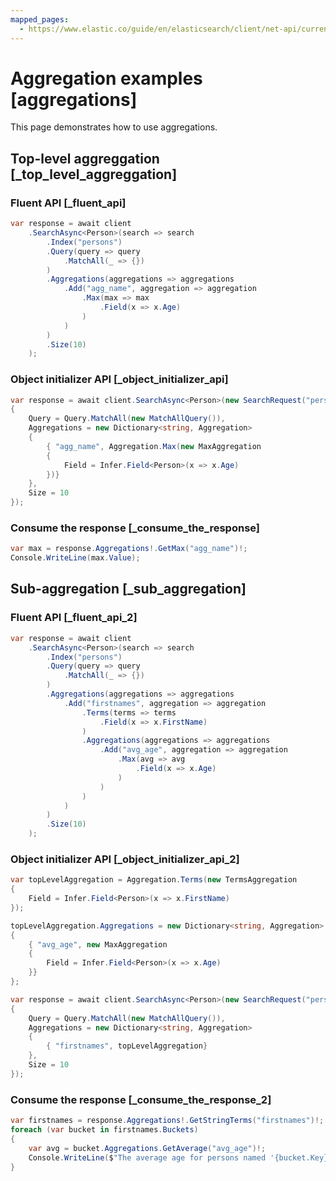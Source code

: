 ```yaml
---
mapped_pages:
  - https://www.elastic.co/guide/en/elasticsearch/client/net-api/current/aggregations.html
---
```


# Aggregation examples [aggregations]

This page demonstrates how to use aggregations.


## Top-level aggreggation [_top_level_aggreggation]


### Fluent API [_fluent_api]

```csharp
var response = await client
	.SearchAsync<Person>(search => search
		.Index("persons")
		.Query(query => query
			.MatchAll(_ => {})
		)
		.Aggregations(aggregations => aggregations
			.Add("agg_name", aggregation => aggregation
				.Max(max => max
					.Field(x => x.Age)
				)
			)
		)
		.Size(10)
	);
```


### Object initializer API [_object_initializer_api]

```csharp
var response = await client.SearchAsync<Person>(new SearchRequest("persons")
{
	Query = Query.MatchAll(new MatchAllQuery()),
	Aggregations = new Dictionary<string, Aggregation>
	{
		{ "agg_name", Aggregation.Max(new MaxAggregation
		{
			Field = Infer.Field<Person>(x => x.Age)
		})}
	},
	Size = 10
});
```


### Consume the response [_consume_the_response]

```csharp
var max = response.Aggregations!.GetMax("agg_name")!;
Console.WriteLine(max.Value);
```


## Sub-aggregation [_sub_aggregation]


### Fluent API [_fluent_api_2]

```csharp
var response = await client
	.SearchAsync<Person>(search => search
		.Index("persons")
		.Query(query => query
			.MatchAll(_ => {})
		)
		.Aggregations(aggregations => aggregations
			.Add("firstnames", aggregation => aggregation
				.Terms(terms => terms
					.Field(x => x.FirstName)
				)
				.Aggregations(aggregations => aggregations
					.Add("avg_age", aggregation => aggregation
						.Max(avg => avg
							.Field(x => x.Age)
						)
					)
				)
			)
		)
		.Size(10)
	);
```


### Object initializer API [_object_initializer_api_2]

```csharp
var topLevelAggregation = Aggregation.Terms(new TermsAggregation
{
	Field = Infer.Field<Person>(x => x.FirstName)
});

topLevelAggregation.Aggregations = new Dictionary<string, Aggregation>
{
	{ "avg_age", new MaxAggregation
	{
		Field = Infer.Field<Person>(x => x.Age)
	}}
};

var response = await client.SearchAsync<Person>(new SearchRequest("persons")
{
	Query = Query.MatchAll(new MatchAllQuery()),
	Aggregations = new Dictionary<string, Aggregation>
	{
		{ "firstnames", topLevelAggregation}
	},
	Size = 10
});
```


### Consume the response [_consume_the_response_2]

```csharp
var firstnames = response.Aggregations!.GetStringTerms("firstnames")!;
foreach (var bucket in firstnames.Buckets)
{
	var avg = bucket.Aggregations.GetAverage("avg_age")!;
	Console.WriteLine($"The average age for persons named '{bucket.Key}' is {avg}");
}
```

